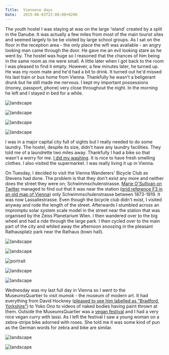```yaml
---
Title:	Viennese days
Date:	2015-06-03T22:00:00+0200
---
```


The youth hostel I was staying at was on the large 'island' created by a split in the Danube. It was actually a few miles from most of the main tourist sites and seemed largely to be be visited by large school groups. As I sat on the floor in the reception area - the only place the wifi was available - an angry looking man came through the door. He gave me an evil looking stare as he went by. The hostel was huge so I reasoned that the chances of him being in the same room as me were small. A little later when I got back to the room I was pleased to find it empty. However, a few minutes later, he turned up. He was my room mate and he'd had a bit to drink. It turned out he'd missed his last train or bus home from Vienna. Thankfully he wasn't a beligerant drunk but he still made me nervous. I kept my important possessions (money, passport, phone) very close throughout the night. In the morning he left and I stayed in bed for a while.

![landscape](https://farm1.staticflickr.com/267/18120713854_cb35f9ac7e_z_d.jpg "Graffitti near the youth hostel")

![landscape](https://farm1.staticflickr.com/266/18832092643_49f9ba04fa_z_d.jpg "Graffitti near the Danube")

![landscape](https://farm1.staticflickr.com/492/18717047016_0c316f5740_z_d.jpg "Danube with rising Moon")

![landscape](https://farm1.staticflickr.com/362/18557178959_d67ca1fa7d_z_d.jpg "Danubian sunset")

I was in a major capital city full of sights but I really needed to do some laundry. The hostel, despite its size, didn't have any laundry facilities. They told me of a laundrette two miles away. Thankfully I had a bike so that wasn't a worry for me. [I did my washing](https://twitter.com/RTWbike/status/605364839469461505). It is nice to have fresh smelling clothes. I also visited the supermarket. I was really living it up in Vienna.

On Tuesday, I decided to visit the Vienna Wanderers' Bicycle Club as Stevens had done. The problem is that they don't exist any more and neither does the street they were on; Schwimmschulenstrasse. [Marie O'Sullivan on Twitter](https://twitter.com/Reesiepie/status/605425446864461825) managed to find out that it was near the station ([grid reference F3 in an old map of Vienna](http://www.retrobibliothek.de/retrobib/seite.html?id=116717&imageview=true)) only Schwimmschulenstrasse between 1873-1919. It was now Lassallestrasse. Even though the bicycle club didn't exist, I visited anyway and rode the length of the street. Afterwards I stumbled across an impromptu solar system scale model in the street near the station that was organised by the Zeiss Planetarium Wien. I then wandered over to the big wheel and had a ride through the large park. I then cycled over to the main part of the city and whiled away the afternoon snoozing in the pleasant Rathausplatz park near the Rathaus (town hall).

![landscape](https://farm1.staticflickr.com/270/18120510924_5312ca680a_z_d.jpg "Jupiter")

![landscape](https://farm1.staticflickr.com/373/18555442730_8cacafef2d_z_d.jpg "Big wheel")

![portrait](https://farm1.staticflickr.com/437/19265085298_9c4f7045d5_z_d.jpg "Biking in the park")

![landscape](https://farm1.staticflickr.com/513/18120518444_451340f76c_z_d.jpg "Vienna")

![landscape](https://farm1.staticflickr.com/371/18745798981_75e61d1237_z_d.jpg "The Rathaus")

Wednesday was my last full day in Vienna so I went to the MuseumsQuartier to visit _mumok_ - the museum of modern art. It had everything from David Hockney ([pleased to see him labelled as "Bradford, Yorkshire"](https://twitter.com/RTWbike/status/606073606028853249)) to Yoko Ono to videos of naked bodies having paint thrown at them. Outside the MuseumsQuartier was a [vegan festival](https://twitter.com/RTWbike/status/606152094505177089) and I had a very nice vegan curry with lassi. As I left the festival I saw a young woman on a zebra-stripe bike adorned with roses. She told me it was some kind of pun as the German words for zebra and bike are similar.

![landscape](https://farm1.staticflickr.com/329/19265119170_d07d1de406_z_d.jpg "mumok")

![landscape](https://farm1.staticflickr.com/410/19446385132_8713f1fb95_z_d.jpg "zebra bike")